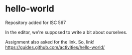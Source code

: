 # hello-world
Repository added for ISC 567

In the editor, we're supposed to write a bit about ourselves.

Assignment also asked for the link. So, link!
https://guides.github.com/activities/hello-world/

